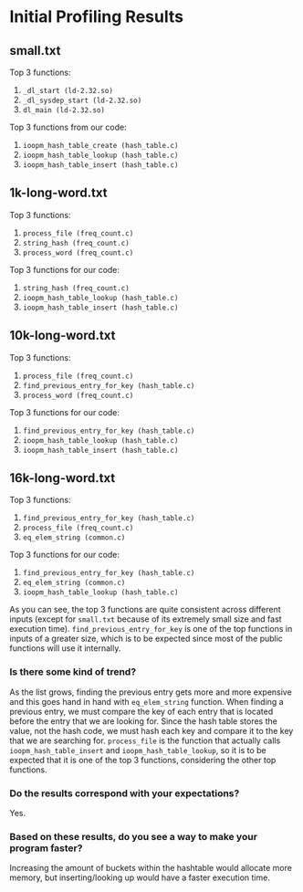 # Initial Profiling Results
## small.txt
Top 3 functions: 
1. `_dl_start (ld-2.32.so)`
2. `_dl_sysdep_start (ld-2.32.so)`
2. `dl_main (ld-2.32.so)`

Top 3 functions from our code:
1. `ioopm_hash_table_create (hash_table.c)`
2. `ioopm_hash_table_lookup (hash_table.c)`
2. `ioopm_hash_table_insert (hash_table.c)`

## 1k-long-word.txt
Top 3 functions: 
1. `process_file (freq_count.c)`
2. `string_hash (freq_count.c)`
3. `process_word (freq_count.c)`

Top 3 functions for our code:
1. `string_hash (freq_count.c)`
2. `ioopm_hash_table_lookup (hash_table.c)`
3. `ioopm_hash_table_insert (hash_table.c)`

## 10k-long-word.txt
Top 3 functions:
1. `process_file (freq_count.c)`
2. `find_previous_entry_for_key (hash_table.c)`
3. `process_word (freq_count.c)`

Top 3 functions for our code:
1. `find_previous_entry_for_key (hash_table.c)`
2. `ioopm_hash_table_lookup (hash_table.c)`
3. `ioopm_hash_table_insert (hash_table.c)`

## 16k-long-word.txt
Top 3 functions:
1. `find_previous_entry_for_key (hash_table.c)`
2. `process_file (freq_count.c)`
3. `eq_elem_string (common.c)`

Top 3 functions for our code:
1. `find_previous_entry_for_key (hash_table.c)`
2. `eq_elem_string (common.c)`
3. `ioopm_hash_table_lookup (hash_table.c)`


As you can see, the top 3 functions are quite consistent across different inputs (except for `small.txt` because of its extremely small size and fast execution time).
`find_previous_entry_for_key` is one of the top functions in inputs of a greater size, which is to be expected since most of the public functions will use
it internally.

### Is there some kind of trend?
As the list grows, finding the previous entry gets more and more expensive and this goes hand in hand with `eq_elem_string` function. 
When finding a previous entry, we must compare the key of each entry that is located before the entry that we are looking for.
Since the hash table stores the value, not the hash code, we must hash each key and compare it to the key that we are searching for.
`process_file` is the function that actually calls `ioopm_hash_table_insert` and `ioopm_hash_table_lookup`, so it is to be expected that it is one 
of the top 3 functions, considering the other top functions.

### Do the results correspond with your expectations?
Yes.

### Based on these results, do you see a way to make your program faster?
Increasing the amount of buckets within the hashtable would allocate more memory, but inserting/looking up would have a faster execution time.